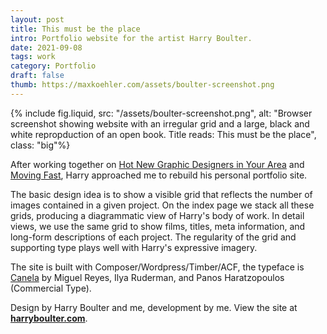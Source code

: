```yaml
---
layout: post
title: This must be the place
intro: Portfolio website for the artist Harry Boulter.
date: 2021-09-08
tags: work
category: Portfolio
draft: false
thumb: https://maxkoehler.com/assets/boulter-screenshot.png
---
```


{% include fig.liquid, src: "/assets/boulter-screenshot.png", alt: "Browser screenshot showing website with an irregular grid and a large, black and white repropduction of an open book. Title reads: This must be the place", class: "big"%}

After working together on [Hot New Graphic Designers in Your Area](https://maxkoehler.com/work/camberwell-2021/) and [Moving Fast](https://maxkoehler.com/work/moving-fast/), Harry approached me to rebuild his personal portfolio site.

The basic design idea is to show a visible grid that reflects the number of images contained in a given project. On the index page we stack all these grids, producing a diagrammatic view of Harry's body of work. In detail views, we use the same grid to show films, titles, meta information, and long-form descriptions of each project. The regularity of the grid and supporting type plays well with Harry's expressive imagery.

The site is built with Composer/Wordpress/Timber/ACF, the typeface is [Canela](https://commercialtype.com/catalog/canela) by Miguel Reyes, Ilya Ruderman, and Panos Haratzopoulos (Commercial Type).


Design by Harry Boulter and me, development by me. View the site at **[harryboulter.com](https://harryboulter.com/)**.